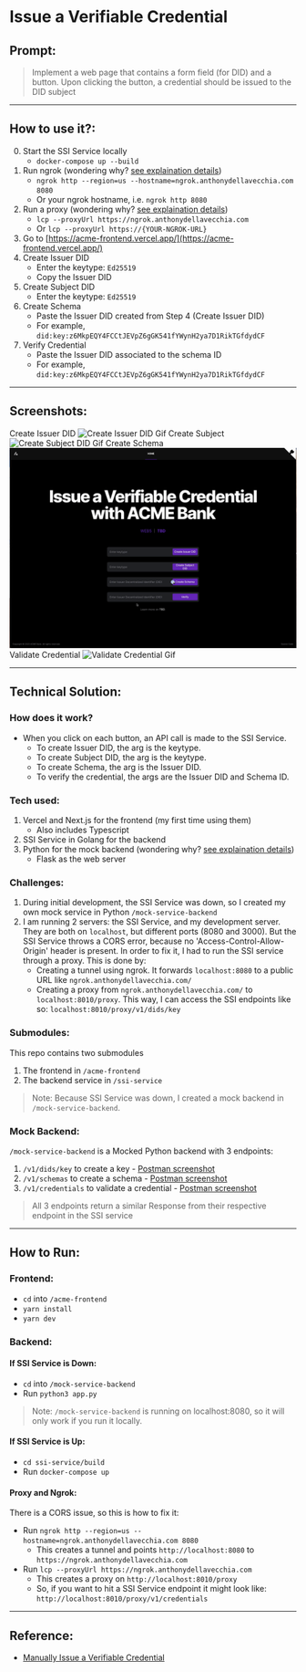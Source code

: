 # Issue a Verifiable Credential

## Prompt:
> Implement a web page that contains a form field (for DID) and a button. Upon clicking the button, a credential should be issued to the DID subject

---

## How to use it?:
0. Start the SSI Service locally
    - `docker-compose up --build`
1. Run ngrok (wondering why? [see explaination details](#if-ssi-service-is-up))
    - `ngrok http --region=us --hostname=ngrok.anthonydellavecchia.com 8080`
    - Or your ngrok hostname, i.e. `ngrok http 8080`
2. Run a proxy (wondering why? [see explaination details](#if-ssi-service-is-up))
    - `lcp --proxyUrl https://ngrok.anthonydellavecchia.com`
    - Or `lcp --proxyUrl https://{YOUR-NGROK-URL}`
3. Go to [https://acme-frontend.vercel.app/](https://acme-frontend.vercel.app/)
4. Create Issuer DID
    - Enter the keytype: `Ed25519`
    - Copy the Issuer DID
5. Create Subject DID
    - Enter the keytype: `Ed25519`
6. Create Schema
    - Paste the Issuer DID created from Step 4 (Create Issuer DID)
    - For example, `did:key:z6MkpEQY4FCCtJEVpZ6gGK541fYWynH2ya7D1RikTGfdydCF`
7. Verify Credential
    - Paste the Issuer DID associated to the schema ID
    - For example, `did:key:z6MkpEQY4FCCtJEVpZ6gGK541fYWynH2ya7D1RikTGfdydCF`

---

## Screenshots:
Create Issuer DID
![Create Issuer DID Gif](/assets/create-issuer.gif)
Create Subject
![Create Subject DID Gif](/assets/create-subject.gif)
Create Schema
![Create Schema ID Gif](/assets/create-schema.gif)
Validate Credential
![Validate Credential Gif](/assets/validate-credential.gif)

---

## Technical Solution:

### How does it work?
- When you click on each button, an API call is made to the SSI Service.
    - To create Issuer DID, the arg is the keytype.
    - To create Subject DID, the arg is the keytype.
    - To create Schema, the arg is the Issuer DID.
    - To verify the credential, the args are the Issuer DID and Schema ID.

### Tech used:
1. Vercel and Next.js for the frontend (my first time using them)
    - Also includes Typescript
2. SSI Service in Golang for the backend
3. Python for the mock backend (wondering why? [see explaination details](#mock-backend))
    - Flask as the web server

### Challenges:
1. During initial development, the SSI Service was down, so I created my own mock service in Python `/mock-service-backend`
2. I am running 2 servers: the SSI Service, and my development server. They are both on `localhost`, but different ports (8080 and 3000). But the SSI Service throws a CORS error, because no 'Access-Control-Allow-Origin' header is present. In order to fix it, I had to run the SSI service through a proxy. This is done by:
    - Creating a tunnel using ngrok. It forwards `localhost:8080` to a public URL like `ngrok.anthonydellavecchia.com/`
    - Creating a proxy from `ngrok.anthonydellavecchia.com/` to `localhost:8010/proxy`. This way, I can access the SSI endpoints like so: `localhost:8010/proxy/v1/dids/key`

### Submodules:
This repo contains two submodules
1. The frontend in `/acme-frontend`
2. The backend service in `/ssi-service`

> Note: Because SSI Service was down, I created a mock backend in `/mock-service-backend`.

### Mock Backend:
`/mock-service-backend` is a Mocked Python backend with 3 endpoints:
1. `/v1/dids/key` to create a key - [Postman screenshot](/mock-service-backend/assets/create-key.png)
2. `/v1/schemas` to create a schema - [Postman screenshot](/mock-service-backend/assets/create-schema.png)
3. `/v1/credentials` to validate a credential - [Postman screenshot](/mock-service-backend/assets/validate-credentials.png)

> All 3 endpoints return a similar Response from their respective endpoint in the SSI service

---

## How to Run:

### Frontend:
- `cd` into `/acme-frontend`
- `yarn install`
- `yarn dev`

### Backend:

#### If SSI Service is Down:
- `cd` into `/mock-service-backend`
- Run `python3 app.py`

> Note: `/mock-service-backend` is running on localhost:8080, so it will only work if you run it locally.

#### If SSI Service is Up:
- `cd ssi-service/build`
- Run `docker-compose up`

#### Proxy and Ngrok:
There is a CORS issue, so this is how to fix it:

- Run `ngrok http --region=us --hostname=ngrok.anthonydellavecchia.com 8080`
    - This creates a tunnel and points `http://localhost:8080` to `https://ngrok.anthonydellavecchia.com`
- Run `lcp --proxyUrl https://ngrok.anthonydellavecchia.com`
    - This creates a proxy on `http://localhost:8010/proxy`
    - So, if you want to hit a SSI Service endpoint it might look like: `http://localhost:8010/proxy/v1/credentials`

---

## Reference:
- [Manually Issue a Verifiable Credential](https://developer.tbd.website/docs/tutorials/issue-verifiable-credential-manually/)
